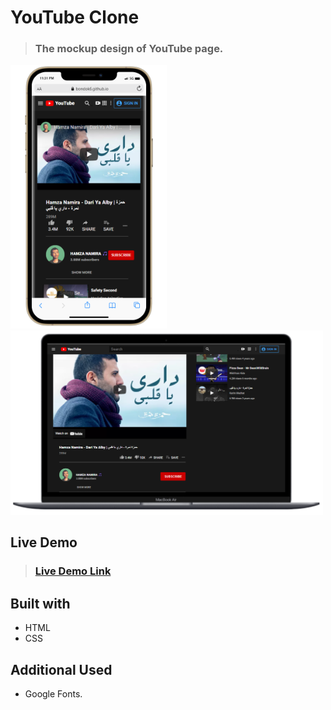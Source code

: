 # YouTube Clone


> ### The mockup design of YouTube page.

<img src="./imgs/mobile-preview.PNG" width="250" />  <img src="./imgs/laptop-preview.PNG" width="500" />

## Live Demo

> ### [Live Demo Link](https://bondok6.github.io/odin-youtube/)


## Built with

- HTML
- CSS

## Additional Used

- Google Fonts.
